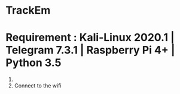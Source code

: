 # TrackEm

# Requirement : Kali-Linux 2020.1 | Telegram 7.3.1 | Raspberry Pi 4+ | Python 3.5
1. 
2. Connect to the wifi
